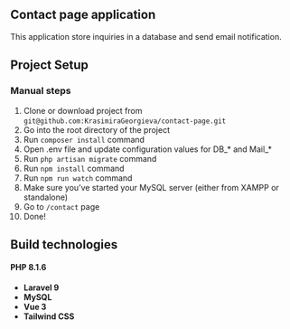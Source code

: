 ## Contact page application

This application  store inquiries in a database and send email notification.

## Project Setup

### Manual steps

1. Clone or download project from ```git@github.com:KrasimiraGeorgieva/contact-page.git```
2. Go into the root directory of the project
3. Run ```composer install``` command
4. Open .env file and update configuration values for DB_* and Mail_* 
5. Run ```php artisan migrate``` command
6. Run ```npm install``` command
7. Run ```npm run watch``` command
8. Make sure you’ve started your MySQL server (either from XAMPP or standalone)
9. Go to ```/contact``` page
10. Done!

## Build technologies

#### PHP 8.1.6

- **Laravel 9**
- **MySQL** 
- **Vue 3**
- **Tailwind CSS**
